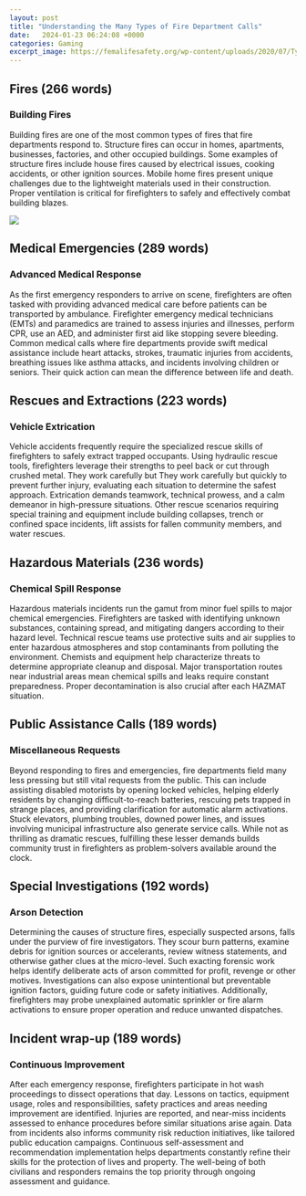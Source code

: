 ```yaml
---
layout: post
title: "Understanding the Many Types of Fire Department Calls"
date:   2024-01-23 06:24:08 +0000
categories: Gaming
excerpt_image: https://femalifesafety.org/wp-content/uploads/2020/07/Types-of-Fires.jpg
---
```


## Fires (266 words)
### Building Fires
Building fires are one of the most common types of fires that fire departments respond to. Structure fires can occur in homes, apartments, businesses, factories, and other occupied buildings. Some examples of structure fires include house fires caused by electrical issues, cooking accidents, or other ignition sources. Mobile home fires present unique challenges due to the lightweight materials used in their construction. Proper ventilation is critical for firefighters to safely and effectively combat building blazes.

![](https://femalifesafety.org/wp-content/uploads/2020/07/Types-of-Fires.jpg)
## Medical Emergencies (289 words) 
### Advanced Medical Response 
As the first emergency responders to arrive on scene, firefighters are often tasked with providing advanced medical care before patients can be transported by ambulance. Firefighter emergency medical technicians (EMTs) and paramedics are trained to assess injuries and illnesses, perform CPR, use an AED, and administer first aid like stopping severe bleeding. Common medical calls where fire departments provide swift medical assistance include heart attacks, strokes, traumatic injuries from accidents, breathing issues like asthma attacks, and incidents involving children or seniors. Their quick action can mean the difference between life and death.
## Rescues and Extractions (223 words)
### Vehicle Extrication  
Vehicle accidents frequently require the specialized rescue skills of firefighters to safely extract trapped occupants. Using hydraulic rescue tools, firefighters leverage their strengths to peel back or cut through crushed metal. They work carefully but They work carefully but quickly to prevent further injury, evaluating each situation to determine the safest approach. Extrication demands teamwork, technical prowess, and a calm demeanor in high-pressure situations. Other rescue scenarios requiring special training and equipment include building collapses, trench or confined space incidents, lift assists for fallen community members, and water rescues.
## Hazardous Materials (236 words)
### Chemical Spill Response
Hazardous materials incidents run the gamut from minor fuel spills to major chemical emergencies. Firefighters are tasked with identifying unknown substances, containing spread, and mitigating dangers according to their hazard level. Technical rescue teams use protective suits and air supplies to enter hazardous atmospheres and stop contaminants from polluting the environment. Chemists and equipment help characterize threats to determine appropriate cleanup and disposal. Major transportation routes near industrial areas mean chemical spills and leaks require constant preparedness. Proper decontamination is also crucial after each HAZMAT situation.  
## Public Assistance Calls (189 words)
### Miscellaneous Requests
Beyond responding to fires and emergencies, fire departments field many less pressing but still vital requests from the public. This can include assisting disabled motorists by opening locked vehicles, helping elderly residents by changing difficult-to-reach batteries, rescuing pets trapped in strange places, and providing clarification for automatic alarm activations. Stuck elevators, plumbing troubles, downed power lines, and issues involving municipal infrastructure also generate service calls. While not as thrilling as dramatic rescues, fulfilling these lesser demands builds community trust in firefighters as problem-solvers available around the clock.
## Special Investigations (192 words)  
### Arson Detection
Determining the causes of structure fires, especially suspected arsons, falls under the purview of fire investigators. They scour burn patterns, examine debris for ignition sources or accelerants, review witness statements, and otherwise gather clues at the micro-level. Such exacting forensic work helps identify deliberate acts of arson committed for profit, revenge or other motives. Investigations can also expose unintentional but preventable ignition factors, guiding future code or safety initiatives. Additionally, firefighters may probe unexplained automatic sprinkler or fire alarm activations to ensure proper operation and reduce unwanted dispatches.
## Incident wrap-up (189 words)
### Continuous Improvement  
After each emergency response, firefighters participate in hot wash proceedings to dissect operations that day. Lessons on tactics, equipment usage, roles and responsibilities, safety practices and areas needing improvement are identified. Injuries are reported, and near-miss incidents assessed to enhance procedures before similar situations arise again. Data from incidents also informs community risk reduction initiatives, like tailored public education campaigns. Continuous self-assessment and recommendation implementation helps departments constantly refine their skills for the protection of lives and property. The well-being of both civilians and responders remains the top priority through ongoing assessment and guidance.